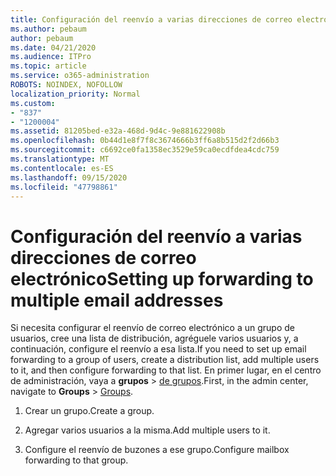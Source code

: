 ```yaml
---
title: Configuración del reenvío a varias direcciones de correo electrónico
ms.author: pebaum
author: pebaum
ms.date: 04/21/2020
ms.audience: ITPro
ms.topic: article
ms.service: o365-administration
ROBOTS: NOINDEX, NOFOLLOW
localization_priority: Normal
ms.custom:
- "837"
- "1200004"
ms.assetid: 81205bed-e32a-468d-9d4c-9e881622908b
ms.openlocfilehash: 0b44d1e8f7f8c3674666b3ff6a8b515d2f2d66b3
ms.sourcegitcommit: c6692ce0fa1358ec3529e59ca0ecdfdea4cdc759
ms.translationtype: MT
ms.contentlocale: es-ES
ms.lasthandoff: 09/15/2020
ms.locfileid: "47798861"
---
```

# <a name="setting-up-forwarding-to-multiple-email-addresses"></a><span data-ttu-id="e823b-102">Configuración del reenvío a varias direcciones de correo electrónico</span><span class="sxs-lookup"><span data-stu-id="e823b-102">Setting up forwarding to multiple email addresses</span></span>

<span data-ttu-id="e823b-103">Si necesita configurar el reenvío de correo electrónico a un grupo de usuarios, cree una lista de distribución, agréguele varios usuarios y, a continuación, configure el reenvío a esa lista.</span><span class="sxs-lookup"><span data-stu-id="e823b-103">If you need to set up email forwarding to a group of users, create a distribution list, add multiple users to it, and then configure forwarding to that list.</span></span> <span data-ttu-id="e823b-104">En primer lugar, en el centro de administración, vaya a **grupos**  >  [de grupos](https://portal.office.com/adminportal/home#/groups).</span><span class="sxs-lookup"><span data-stu-id="e823b-104">First, in the admin center, navigate to **Groups** > [Groups](https://portal.office.com/adminportal/home#/groups).</span></span>
  
1. <span data-ttu-id="e823b-105">Crear un grupo.</span><span class="sxs-lookup"><span data-stu-id="e823b-105">Create a group.</span></span>

2. <span data-ttu-id="e823b-106">Agregar varios usuarios a la misma.</span><span class="sxs-lookup"><span data-stu-id="e823b-106">Add multiple users to it.</span></span>

3. <span data-ttu-id="e823b-107">Configure el reenvío de buzones a ese grupo.</span><span class="sxs-lookup"><span data-stu-id="e823b-107">Configure mailbox forwarding to that group.</span></span>
